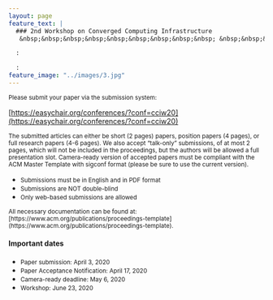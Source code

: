 ```yaml
---
layout: page
feature_text: | 
  ### 2nd Workshop on Converged Computing Infrastructure
   &nbsp;&nbsp;&nbsp;&nbsp;&nbsp;&nbsp;&nbsp;&nbsp;&nbsp; &nbsp;&nbsp;&nbsp;&nbsp;&nbsp;&nbsp;&nbsp;&nbsp;&nbsp; &nbsp;&nbsp;&nbsp;&nbsp;&nbsp;&nbsp;&nbsp;&nbsp;&nbsp; &nbsp;&nbsp;&nbsp;&nbsp;&nbsp;&nbsp;&nbsp;&nbsp;&nbsp;  &nbsp;&nbsp;&nbsp;&nbsp;&nbsp;&nbsp;&nbsp;&nbsp;&nbsp; &nbsp;&nbsp;&nbsp;&nbsp;&nbsp;&nbsp;&nbsp;&nbsp;&nbsp; June 23, 2020 Stockholm, Sweden

  :

  :
feature_image: "../images/3.jpg"
---
```

<small>
Please submit your paper via the submission system:</small>

[https://easychair.org/conferences/?conf=cciw20](https://easychair.org/conferences/?conf=cciw20)

<small>The submitted articles can either be short (2 pages) papers, position papers
(4 pages), or full research papers (4-6 pages). We
also accept “talk-only” submissions, of at most 2 pages, which will not be included in the proceedings, but
the authors will be allowed a full presentation slot. 
Camera-ready version of accepted papers must be compliant with the ACM Master Template with sigconf  format (please be sure to use the current version).</small>

* <small>Submissions must be in English and in PDF format</small>
* <small>Submissions are NOT double-blind</small>
* <small>Only web-based submissions are allowed</small>

<small>
All necessary documentation can be found at: [https://www.acm.org/publications/proceedings-template](https://www.acm.org/publications/proceedings-template). 
</small>

#### Important dates

* <small>Paper submission: April 3, 2020</small>
* <small>Paper Acceptance Notification: April 17, 2020</small>
* <small>Camera-ready deadline: May 6, 2020</small>
* <small>Workshop: June 23, 2020</small>
